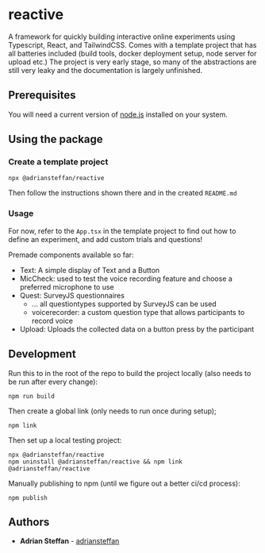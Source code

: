 # reactive

A framework for quickly building interactive online experiments using Typescript, React, and TailwindCSS. Comes with a template project that has all batteries included (build tools, docker deployment setup, node server for upload etc.)
The project is very early stage, so many of the abstractions are still very leaky and the documentation is largely unfinished.


## Prerequisites

You will need a current version of [node.js](https://nodejs.org/en/download/) installed on your system.

## Using the package

### Create a template project

```
npx @adriansteffan/reactive
```

Then follow the instructions shown there and in the created `README.md`


### Usage

For now, refer to the `App.tsx` in the template project to find out how to define an experiment, and add custom trials and questions!

Premade components available so far:

* Text: A simple display of Text and a Button
* MicCheck: used to test the voice recording feature and choose a preferred microphone to use
* Quest: SurveyJS questionnaires
    * ... all questiontypes supported by SurveyJS can be used
    * voicerecorder: a custom question type that allows participants to record voice
* Upload: Uploads the collected data on a button press by the participant 



## Development


Run this to in the root of the repo to build the project locally (also needs to be run after every change):

```
npm run build
```

Then create a global link (only needs to run once during setup);
```
npm link
```

Then set up a local testing project:

```
npx @adriansteffan/reactive
npm uninstall @adriansteffan/reactive && npm link @adriansteffan/reactive
```


Manually publishing to npm (until we figure out a better ci/cd process):
```
npm publish
```


## Authors

* **Adrian Steffan** - [adriansteffan](https://github.com/adriansteffan)